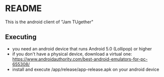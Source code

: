 # README
This is the android client of "Jam TUgether"

## Executing
* you need an android device that runs Android 5.0 (Lollipop) or higher
* if you don't have a physical device, download a virtual one: https://www.androidauthority.com/best-android-emulators-for-pc-655308/
* install and execute /app/release/app-release.apk on your android device




